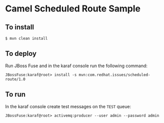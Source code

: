 # Camel Scheduled Route Sample

## To install

    $ mvn clean install

## To deploy

Run JBoss Fuse and in the karaf console run the following command:

    JBossFuse:karaf@root> install -s mvn:com.redhat.issues/scheduled-route/1.0

## To run

In the karaf console create test messages on the `TEST` queue:

    JBossFuse:karaf@root> activemq:producer --user admin --password admin
